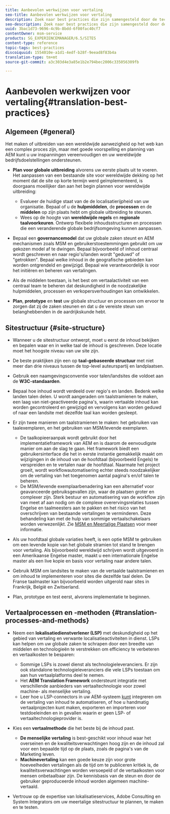 ```yaml
---
title: Aanbevolen werkwijzen voor vertaling
seo-title: Aanbevolen werkwijzen voor vertaling
description: Zoek naar best practices die zijn samengesteld door de technische en consultancyteams van Adobe om u te helpen bij het uitvoeren van vertaalprojecten.
seo-description: Zoek naar best practices die zijn samengesteld door de technische en consultancyteams van Adobe om u te helpen bij het uitvoeren van vertaalprojecten.
uuid: 3bac1d73-9696-4c9b-8bdd-6f00fac40cf7
contentOwner: msm-service
products: SG_EXPERIENCEMANAGER/6.5/SITES
content-type: reference
topic-tags: best-practices
discoiquuid: 1554010e-a1d1-4edf-b28f-9eead8f83b4a
translation-type: tm+mt
source-git-commit: a3c303d4e3a85e1b2e794bec2006c335056309fb

---
```



# Aanbevolen werkwijzen voor vertaling{#translation-best-practices}

## Algemeen {#general}

Het maken of uitbreiden van een wereldwijde aanwezigheid op het web kan een complex proces zijn, maar met goede voorspelling en planning van AEM kunt u uw inspanningen vereenvoudigen en uw wereldwijde bedrijfsdoelstellingen ondersteunen.

* **Plan voor globale uitbreiding** alvorens uw eerste plaats uit te voeren. Het aanpassen van een bestaande site voor wereldwijde dekking op het moment dat de site op korte termijn werd geïmplementeerd, is doorgaans moeilijker dan aan het begin plannen voor wereldwijde uitbreiding:

   * Evalueer de huidige staat van de de localisatierijpheid van uw organisatie. Bepaal of u de **hulpmiddelen**, de **processen** en de **middelen** op zijn plaats hebt om globale uitbreiding te steunen.
   * Wees op de hoogte van **wereldwijde regels** en **regionale taalvoorkeuren**. Ontwerp flexibele inhoudsstructuren en processen die een veranderende globale bedrijfsomgeving kunnen aanpassen.

* Bepaal een **governancemodel** dat uw globale zaken steunt en AEM mechanismen zoals MSM en gebruikerstoestemmingen gebruikt om uw gekozen model af te dwingen. Bepaal bijvoorbeeld of inhoud centraal wordt geschreven en naar regio&#39;s/landen wordt &quot;geduwd&quot; of &quot;getrokken&quot;. Bepaal welke inhoud in de geografische gebieden kan worden ontgrendeld en gewijzigd. Bepaal wie verantwoordelijk is voor het initiëren en beheren van vertalingen.
* Als de middelen toestaan, is het best om vertaalactiviteit van een centraal team te beheren dat deskundigheid in de noodzakelijke hulpmiddelen, processen en verkopersverhoudingen kan ontwikkelen.
* **Plan**, **prototype** en **test** uw globale structuur en processen om ervoor te zorgen dat zij de zaken steunen en dat u de vereiste steun van belanghebbenden in de aardrijkskunde hebt.

## Sitestructuur {#site-structure}

* Wanneer u de sitestructuur ontwerpt, moet u eerst de inhoud bekijken en bepalen waar en in welke taal de inhoud is geschreven. Deze locatie moet het hoogste niveau van uw site zijn.
* De beste praktijken zijn een op **taal-gebaseerde structuur** met niet meer dan drie niveaus tussen de top-level auteurspartij en landplaatsen.
* Gebruik een naamgevingsconventie voor talen/landsites die voldoet aan de **W3C-standaarden**.
* Bepaal hoe inhoud wordt verdeeld over regio&#39;s en landen. Bedenk welke landen talen delen. U wordt aangeraden om taalstramienen te maken, een laag van niet-geactiveerde pagina&#39;s, waarin vertaalde inhoud kan worden gecontroleerd en gewijzigd en vervolgens kan worden geduwd of naar een landsite met dezelfde taal kan worden gesleept.
* Er zijn twee manieren om taalstramienen te maken: het gebruiken van taalexemplaren, en het gebruiken van MSM/levende exemplaren.

   * De taalkopieeraanpak wordt gebruikt door het implementatieframework van AEM en is daarom de eenvoudigste manier om aan de slag te gaan. Het framework biedt een gebruikersinterface die het in eerste instantie gemakkelijk maakt om wijzigingen in de inhoud van de hoofdtaal (bijvoorbeeld Engels) te verspreiden en te vertalen naar de hoofdtaal. Naarmate het project groeit, wordt workflowautomatisering echter steeds noodzakelijker om de vertaling van het toegenomen aantal pagina&#39;s en/of talen te beheren.
   * De MSM/levende exemplaarbenadering kan een alternatief voor geavanceerde gebruiksgevallen zijn, waar de plaatsen groter en complexer zijn. Sterk bestuur en automatisering van de workflow zijn van meet af aan nodig om de complexe overervingsrelaties tussen Engelse en taalmeesters aan te pakken en het risico van het overschrijven van bestaande vertalingen te verminderen. Deze behandeling kan met de hulp van sommige vertaalschakelaars worden verwezenlijkt. Zie [MSM en Meertalige Plaatsen](/help/sites-administering/msm-best-practices.md#msm-and-multilingual-websites) voor meer informatie.

* Als uw hoofdtaal globale variaties heeft, is een optie MSM te gebruiken om een levende kopie van het globale stramien tot stand te brengen voor vertaling. Als bijvoorbeeld wereldwijd schrijven wordt uitgevoerd in een Amerikaanse Engelse master, maakt u een internationale Engelse master als een live kopie en basis voor vertaling naar andere talen.
* Gebruik MSM om landsites te maken van de vertaalde taalstramienen en om inhoud te implementeren voor sites die dezelfde taal delen. De Franse taalmaster kan bijvoorbeeld worden uitgerold naar sites in Frankrijk, België en Zwitserland.
* Plan, prototype en test eerst, alvorens implementatie te beginnen.

## Vertaalprocessen en -methoden {#translation-processes-and-methods}

* Neem een **lokalisatiedienstverlener (LSP)** met deskundigheid op het gebied van vertaling en verwante localisatieactiviteiten in dienst. LSPs kan helpen om uw globale zaken te schrapen door een breedte van middelen en technologieën te verstrekken om efficiency te verbeteren en vertaalkosten te besparen:

   * Sommige LSPs is zowel dienst als technologieleveranciers. Er zijn ook standalone technologieleveranciers die vele LSPs toestaan om aan hun vertaalplatforms deel te nemen.
   * Het **AEM Translation Framework** ondersteunt integratie met verschillende aanbieders van vertaaltechnologie voor zowel machine- als menselijke vertaling.
   * Leer hoe u LSP-connectors in uw AEM-systeem [kunt](/help/sites-administering/translation.md) integreren om de vertaling van inhoud te automatiseren, of hoe u handmatig vertaalprojecten kunt maken, exporteren en importeren voor testdoeleinden en in gevallen waarin er geen LSP- of vertaaltechnologieprovider is.

* Kies een **vertaalmethode** die het beste bij de inhoud past.

   * **De menselijke vertaling** is best-geschikt voor inhoud waar het overseinen en de kwaliteitsverwachtingen hoog zijn en de inhoud zal voor een bepaalde tijd op de plaats, zoals de pagina&#39;s van de Marketing leven.
   * **Machinevertaling** kan een goede keuze zijn voor grote hoeveelheden vertalingen als de tijd om te publiceren kritiek is, de kwaliteitsverwachtingen worden versoepeld of de vertaalkosten voor mensen onbetaalbaar zijn. De kennisbasis van de steun en door de gebruiker geproduceerde inhoud worden algemeen machine-vertaald.

* Vertrouw op de expertise van lokalisatieservices, Adobe Consulting en System Integrators om uw meertalige sitestructuur te plannen, te maken en te testen.

